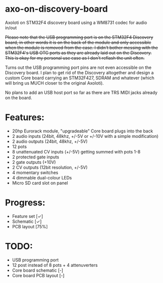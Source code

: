 # axo-on-discovery-board
Axoloti on STM32F4 discovery board using a WM8731 codec for audio in/out


~~Please note that the USB programming port is on the STM32F4 Discovery board, in other words it is on the back of the module and only accessible when the module is removed from the case. I didn't bother messing with the STM32F4's USB OTG ports as they are already laid out on the Discovery. This is okay for my personal use case as I don't reflash the unit often.~~

Turns out the USB programming port pins are not even accessible on the Discovery board. I plan to get rid of the Discovery altogether and design a custom Core board carrying an STM32F427, SDRAM and whatever (which will bring us MUCH closer to the original Axoloti).

No plans to add an USB host port so far as there are TRS MIDI jacks already on the board.

# Features:

* 20hp Eurorack module, "upgradeable" Core board plugs into the back
* 2 audio inputs (24bit, 48khz, +/-5V or +/-10V with a simple modification)
* 2 audio outputs (24bit, 48khz, +/-5V)
* 12 pots
* 8 unattenuated CV inputs (+/-5V) getting summed with pots 1-8
* 2 protected gate inputs
* 2 gate outputs (+10V)
* 2 CV outputs (12bit resolution, +/-5V)
* 4 momentary switches
* 4 dimmable dual-colour LEDs
* Micro SD card slot on panel


# Progress:

* Feature set [✓]
* Schematic [✓]
* PCB layout [75%]


# TODO:

* USB programming port
* 12 post instead of 8 pots + 4 attenuverters
* Core board schematic [-]
* Core board PCB layout [-]
